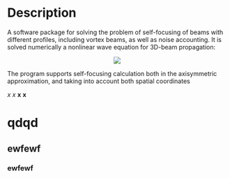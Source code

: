 # Description

A software package for solving the problem of self-focusing of beams with different profiles, including vortex beams, as well as noise accounting. It is solved numerically a nonlinear wave equation for 3D-beam propagation:
<p align="center">
 <img src="https://latex.codecogs.com/gif.latex?2&space;i&space;k_0&space;\frac{\partial&space;A(x,y,z)}{\partial&space;z}&space;=&space;\Delta_\perp&space;A(x,y,z)&space;&plus;&space;\frac{2&space;i&space;k_0}{n_0}&space;n_2&space;I(x,y)&space;A(x,y,z)">
</p>
The program supports self-focusing calculation both in the axisymmetric approximation, and taking into account both spatial coordinates

_x_
*x*
__x__
**x**

# qdqd
## ewfewf
### ewfewf


